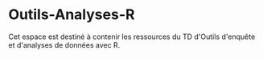 # Outils-Analyses-R
Cet espace est destiné à contenir les ressources du TD d'Outils d'enquête et d'analyses de données avec R.
